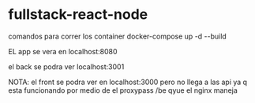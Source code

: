 # fullstack-react-node


comandos para correr los container docker-compose up -d --build

EL app se vera en localhost:8080

el back se podra ver localhost:3001

NOTA: el front se podra ver en localhost:3000 pero no llega a las api ya q esta funcionando por medio de el proxypass /be qyue el nginx maneja

